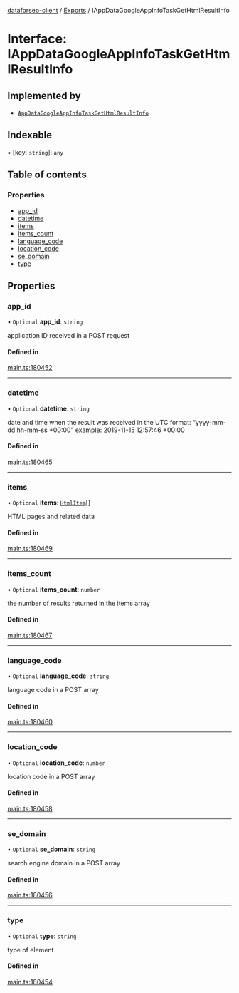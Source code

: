 [dataforseo-client](../README.md) / [Exports](../modules.md) / IAppDataGoogleAppInfoTaskGetHtmlResultInfo

# Interface: IAppDataGoogleAppInfoTaskGetHtmlResultInfo

## Implemented by

- [`AppDataGoogleAppInfoTaskGetHtmlResultInfo`](../classes/AppDataGoogleAppInfoTaskGetHtmlResultInfo.md)

## Indexable

▪ [key: `string`]: `any`

## Table of contents

### Properties

- [app\_id](IAppDataGoogleAppInfoTaskGetHtmlResultInfo.md#app_id)
- [datetime](IAppDataGoogleAppInfoTaskGetHtmlResultInfo.md#datetime)
- [items](IAppDataGoogleAppInfoTaskGetHtmlResultInfo.md#items)
- [items\_count](IAppDataGoogleAppInfoTaskGetHtmlResultInfo.md#items_count)
- [language\_code](IAppDataGoogleAppInfoTaskGetHtmlResultInfo.md#language_code)
- [location\_code](IAppDataGoogleAppInfoTaskGetHtmlResultInfo.md#location_code)
- [se\_domain](IAppDataGoogleAppInfoTaskGetHtmlResultInfo.md#se_domain)
- [type](IAppDataGoogleAppInfoTaskGetHtmlResultInfo.md#type)

## Properties

### app\_id

• `Optional` **app\_id**: `string`

application ID received in a POST request

#### Defined in

[main.ts:180452](https://github.com/dataforseo/TypeScriptClient/blob/7ca1aa4/main.ts#L180452)

___

### datetime

• `Optional` **datetime**: `string`

date and time when the result was received
in the UTC format: “yyyy-mm-dd hh-mm-ss +00:00”
example:
2019-11-15 12:57:46 +00:00

#### Defined in

[main.ts:180465](https://github.com/dataforseo/TypeScriptClient/blob/7ca1aa4/main.ts#L180465)

___

### items

• `Optional` **items**: [`HtmlItem`](../classes/HtmlItem.md)[]

HTML pages and related data

#### Defined in

[main.ts:180469](https://github.com/dataforseo/TypeScriptClient/blob/7ca1aa4/main.ts#L180469)

___

### items\_count

• `Optional` **items\_count**: `number`

the number of results returned in the items array

#### Defined in

[main.ts:180467](https://github.com/dataforseo/TypeScriptClient/blob/7ca1aa4/main.ts#L180467)

___

### language\_code

• `Optional` **language\_code**: `string`

language code in a POST array

#### Defined in

[main.ts:180460](https://github.com/dataforseo/TypeScriptClient/blob/7ca1aa4/main.ts#L180460)

___

### location\_code

• `Optional` **location\_code**: `number`

location code in a POST array

#### Defined in

[main.ts:180458](https://github.com/dataforseo/TypeScriptClient/blob/7ca1aa4/main.ts#L180458)

___

### se\_domain

• `Optional` **se\_domain**: `string`

search engine domain in a POST array

#### Defined in

[main.ts:180456](https://github.com/dataforseo/TypeScriptClient/blob/7ca1aa4/main.ts#L180456)

___

### type

• `Optional` **type**: `string`

type of element

#### Defined in

[main.ts:180454](https://github.com/dataforseo/TypeScriptClient/blob/7ca1aa4/main.ts#L180454)
